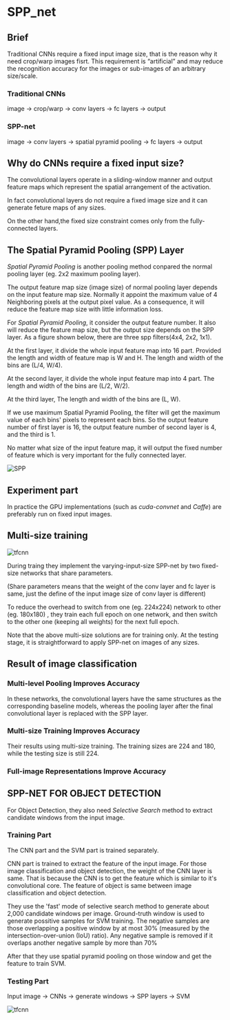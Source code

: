 # **SPP_net**

## **Brief** 

Traditional CNNs require a fixed input image size, that is the reason why it need crop/warp images fisrt. This requirement is “artificial” and may reduce the recognition accuracy for the images or sub-images of an arbitrary size/scale. 
### **Traditional CNNs**
image -> crop/warp -> conv layers -> fc layers -> output
### **SPP-net**
image -> conv layers -> spatial pyramid pooling -> fc layers -> output



## **Why do CNNs require a fixed input size?**

The convolutional layers operate in a sliding-window manner and output feature maps which represent the spatial arrangement of the activation.

In fact convolutional layers do not require a fixed image size and it can generate feture maps of any sizes.

On the other hand,the fixed size constraint comes only from the fully-connected layers.

## **The Spatial Pyramid Pooling (SPP) Layer**

*Spatial Pyramid Pooling* is another pooling method conpared the normal pooling layer (eg. 2x2 maximum pooling layer).

The output feature map size (image size) of normal pooling layer depends on the input feature map size. Normally it appoint the maximum value of 4 Neighboring pixels at the output pixel value. As a consequence, it will reduce the feature map size with little information loss.

For *Spatial Pyramid Pooling*, it consider the output feature number. It also will reduce the feature map size, but the output size depends on the SPP layer. As a figure shown below, there are three spp filters(4x4, 2x2, 1x1).

At the first layer, it divide the whole input feature map into 16 part. Provided the length and width of feature map is W and H. The length and width of the bins are (L/4, W/4).

At the second layer, it divide the whole input feature map into 4 part. The length and width of the bins are (L/2, W/2).

At the third layer, The length and width of the bins are (L, W).

If we use maximum Spatial Pyramid Pooling, the filter will get the maximum value of each bins' pixels to represent each bins. So the output feature number of first layer is 16, the output feature number of second layer is 4, and the third is 1. 

No matter what size of the input feature map, it will output the fixed number of feature which is very important for the fully connected layer.

![SPP](/home/binzhang/Pictures/SPP.png)


## **Experiment part**

In practice the GPU implementations (such as *cuda-convnet* and  *Caffe*) are preferably run on fixed input images.

## **Multi-size training** 

![tfcnn](/home/binzhang/Pictures/tfcnn.png)

During traing they implement the varying-input-size SPP-net by two fixed-size networks that share parameters.

(Share parameters means that the weight of the conv layer and fc layer is same, just the define of the input image size of conv layer is different)

To reduce the overhead to switch from one (eg. 224x224) network to other (eg. 180x180) , they train each full epoch on one network, and then switch to the other one (keeping all weights) for the next full epoch.

Note that the above multi-size solutions are for training only. At the testing stage, it is straightforward to apply SPP-net on images of any sizes.

## **Result of image classification**

### **Multi-level Pooling Improves Accuracy**

In these networks, the convolutional layers
have the same structures as the corresponding baseline models, whereas the pooling layer after the final convolutional layer is replaced with the SPP layer. 

### **Multi-size Training Improves Accuracy**

Their results using multi-size training. The training sizes are 224 and 180, while the testing size is still 224. 

### **Full-image Representations Improve Accuracy**

## **SPP-NET FOR OBJECT DETECTION**

For Object Detection, they also need *Selective Search* method to extract candidate windows from the input image.

### **Training Part** 

The CNN part and the SVM part is trained separately.

CNN part is trained to extract the feature of the input image. For those image classification and object detection, the weight of the CNN layer is same. That is because the CNN is to get the feature which is similar to it's convolutional core. The feature of object is same between image classification and object detection.

They use the 'fast' mode of selective search method to generate about 2,000 candidate windows per image. Ground-truth window is used to generate possitive samples for SVM training. The negative samples are those overlapping a positive window by at most 30% (measured by the intersection-over-union (IoU) ratio). Any negative sample is removed if it overlaps another negative sample by more than 70%

After that they use spatial pyramid pooling on those window and get the feature to train SVM.

### **Testing Part**
Input image -> CNNs -> generate windows -> SPP layers -> SVM

![tfcnn](/home/binzhang/Pictures/SPP_Ob_Det.png)
